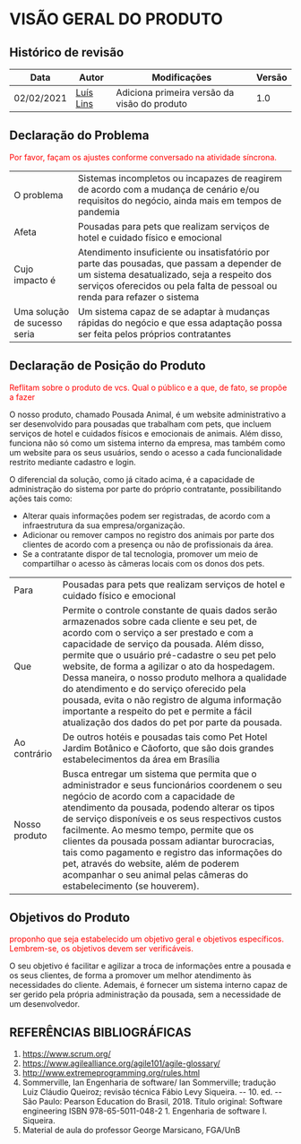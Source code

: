 # VISÃO GERAL DO PRODUTO

## Histórico de revisão
| Data       | Autor                                        | Modificações                      | Versão |
| ---------- | -------------------------------------------- | --------------------------------- | ------ |
| 02/02/2021 | [Luís Lins](https://github.com/luisgaboardi) | Adiciona primeira versão da visão do produto | 1.0    |

## Declaração do Problema

<span style="color:red">Por favor, façam os ajustes conforme conversado na atividade síncrona.</span>

|||
| - | - |
| O problema | Sistemas incompletos ou incapazes de reagirem de acordo com a mudança de cenário e/ou requisitos do negócio, ainda mais em tempos de pandemia |
| Afeta | Pousadas para pets que realizam serviços de hotel e cuidado físico e emocional
| Cujo impacto é | Atendimento insuficiente ou insatisfatório por parte das pousadas, que passam a depender de um sistema desatualizado, seja a respeito dos serviços oferecidos ou pela falta de pessoal ou renda para refazer o sistema|
|Uma solução de sucesso seria|Um sistema capaz de se adaptar à mudanças rápidas do negócio e que essa adaptação possa ser feita pelos próprios contratantes|

## Declaração de Posição do Produto

<span style="color:red">Reflitam sobre o produto de vcs. Qual o público e a que, de fato, se propõe a fazer</span>

O nosso produto, chamado Pousada Animal, é um website administrativo a ser desenvolvido para pousadas que trabalham com pets, que incluem serviços de hotel e cuidados físicos e emocionais de animais. Além disso, funciona não só como um sistema interno da empresa, mas também como um website para os seus usuários, sendo o acesso a cada funcionalidade restrito mediante cadastro e login.

O diferencial da solução, como já citado acima, é a capacidade de administração do sistema por parte do próprio contratante, possibilitando ações tais como:
- Alterar quais informações podem ser registradas, de acordo com a infraestrutura da sua empresa/organização.
- Adicionar ou remover campos no registro dos animais por parte dos clientes de acordo com a presença ou não de profissionais da área.
- Se a contratante dispor de tal tecnologia, promover um meio de compartilhar o acesso às câmeras locais com os donos dos pets.

|||
| - | - |
| Para | Pousadas para pets que realizam serviços de hotel e cuidado físico e emocional|
|Que|Permite o controle constante de quais dados serão armazenados sobre cada cliente e seu pet, de acordo com o serviço a ser prestado e com a capacidade de serviço da pousada. Além disso, permite que o usuário pré-cadastre o seu pet pelo website, de forma a agilizar o ato da hospedagem. Dessa maneira, o nosso produto melhora a qualidade do atendimento e do serviço oferecido pela pousada, evita o não registro de alguma informação importante a respeito do pet e permite a fácil atualização dos dados do pet por parte da pousada.|
| Ao contrário | De outros hotéis e pousadas tais como Pet Hotel Jardim Botânico e Cãoforto, que são dois grandes estabelecimentos da área em Brasília|
| Nosso produto | Busca entregar um sistema que permita que o administrador e seus funcionários coordenem o seu negócio de acordo com a capacidade de atendimento da pousada, podendo alterar os tipos de serviço disponíveis e os seus respectivos custos facilmente. Ao mesmo tempo, permite que os clientes da pousada possam adiantar burocracias, tais como pagamento e registro das informações do pet, através do website, além de poderem acompanhar o seu animal pelas câmeras do estabelecimento (se houverem). |

## Objetivos do Produto

<span style="color:red">proponho que seja estabelecido um objetivo geral e objetivos específicos. Lembrem-se, os objetivos devem ser verificáveis.</span>

O seu objetivo é facilitar e agilizar a troca de informações entre a pousada e os seus clientes, de forma a promover um melhor atendimento às necessidades do cliente. Ademais, é fornecer um sistema interno capaz de ser gerido pela própria administração da pousada, sem a necessidade de um desenvolvedor.

## REFERÊNCIAS BIBLIOGRÁFICAS
1. https://www.scrum.org/
1. https://www.agilealliance.org/agile101/agile-glossary/
1. http://www.extremeprogramming.org/rules.html
1. Sommerville, Ian Engenharia de software/ Ian Sommerville; tradução Luiz Cláudio Queiroz; revisão técnica Fábio Levy Siqueira. -- 10. ed. -- São Paulo: Pearson Education do Brasil, 2018. Título original: Software engineering ISBN 978-65-5011-048-2 1. Engenharia de software I. Siqueira.
1. Material de aula do professor George Marsicano, FGA/UnB
